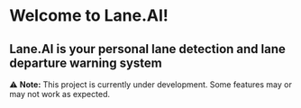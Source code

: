 # Welcome to Lane.AI!
## Lane.AI is your personal lane detection and lane departure warning system

⚠️ **Note:** This project is currently under development. Some features may or may not work as expected.